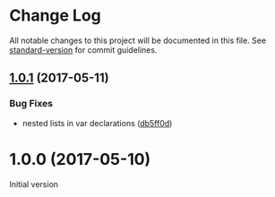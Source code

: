 # Change Log

All notable changes to this project will be documented in this file. See [standard-version](https://github.com/conventional-changelog/standard-version) for commit guidelines.

<a name="1.0.1"></a>
## [1.0.1](https://github.com/medikoo/prettier-elastic-vars/compare/v1.0.0...v1.0.1) (2017-05-11)


### Bug Fixes

* nested lists in var declarations ([db5ff0d](https://github.com/medikoo/prettier-elastic-vars/commit/db5ff0d))



<a name="1.0.0"></a>
# 1.0.0 (2017-05-10)

Initial version
